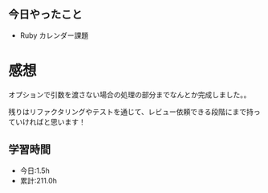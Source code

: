 ## 今日やったこと
- Ruby カレンダー課題  
 
# 感想
オプションで引数を渡さない場合の処理の部分までなんとか完成しました。。

残りはリファクタリングやテストを通じて、レビュー依頼できる段階にまで持っていければと思います！

## 学習時間
- 今日:1.5h
- 累計:211.0h
